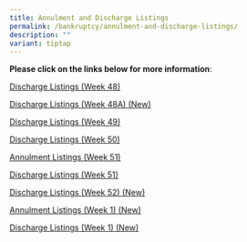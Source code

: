 ```yaml
---
title: Annulment and Discharge Listings
permalink: /bankruptcy/annulment-and-discharge-listings/
description: ""
variant: tiptap
---
```

<p><strong>Please click on the links below for more information</strong>:</p>
<p></p>
<p><a href="/files/Annulment &amp; Discharge Listings/Discharge_Listings__Week_48_.pdf" rel="noopener nofollow" target="_blank">Discharge Listings (Week 48)</a>
</p>
<p><a href="/files/Annulment &amp; Discharge Listings/Discharge_Listings__Week_48A_.pdf" rel="noopener nofollow" target="_blank">Discharge Listings (Week 48A) (New)</a>
</p>
<p><a href="/files/Annulment &amp; Discharge Listings/Discharge_Listings__Week_49_.pdf" rel="noopener nofollow" target="_blank">Discharge Listings (Week 49)</a>
</p>
<p><a href="/files/Annulment &amp; Discharge Listings/Discharge_Listings__Week_50_.pdf" rel="noopener nofollow" target="_blank">Discharge Listings (Week 50)</a>
</p>
<p><a href="/files/Annulment &amp; Discharge Listings/Annulment_Listings__Week_51_.pdf" rel="noopener nofollow" target="_blank">Annulment Listings (Week 51)</a>
</p>
<p><a href="/files/Annulment &amp; Discharge Listings/Discharge_Listings__Week_51_.pdf" rel="noopener nofollow" target="_blank">Discharge Listings (Week 51)</a>
</p>
<p><a href="/files/Annulment &amp; Discharge Listings/Discharge_Listings__Week_52_.pdf" rel="noopener nofollow" target="_blank">Discharge Listings (Week 52) (New)</a>
</p>
<p><a href="/files/Annulment &amp; Discharge Listings/Annulment_Listings__Week_1_.pdf" rel="noopener nofollow" target="_blank">Annulment Listings (Week 1) (New)</a>
</p>
<p><a href="/files/Annulment &amp; Discharge Listings/Discharge_Listings__Week_1_.pdf" rel="noopener nofollow" target="_blank">Discharge Listings (Week 1) (New)</a>
</p>
<p></p>
<p></p>